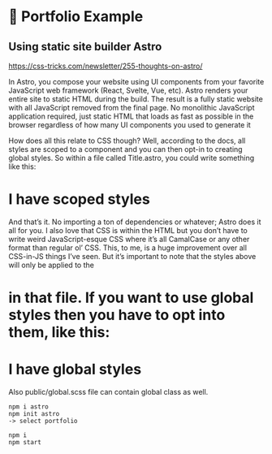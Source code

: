 # 🎨 Portfolio Example

## Using static site builder Astro

https://css-tricks.com/newsletter/255-thoughts-on-astro/


In Astro, you compose your website using UI components from your favorite JavaScript web framework (React, Svelte, Vue, etc). Astro renders your entire site to static HTML during the build. The result is a fully static website with all JavaScript removed from the final page. No monolithic JavaScript application required, just static HTML that loads as fast as possible in the browser regardless of how many UI components you used to generate it

How does all this relate to CSS though? Well, according to the docs, all styles are scoped to a component and you can then opt-in to creating global styles. So within a file called Title.astro, you could write something like this:

<style>
  /* Scoped class selector within the component */
  h1 {
    font-weight: bold;
  }
</style>

<h1>I have scoped styles</h1>
And that’s it. No importing a ton of dependencies or whatever; Astro does it all for you. I also love that CSS is within the HTML but you don’t have to write weird JavaScript-esque CSS where it’s all CamalCase or any other format than regular ol’ CSS. This, to me, is a huge improvement over all CSS-in-JS things I’ve seen.
But it’s important to note that the styles above will only be applied to the <h1> in that file. If you want to use global styles then you have to opt into them, like this:

<style>
  :global(h1) {
    font-size: 32px;
  }
</style>

<h1>I have global styles</h1>

Also public/global.scss file can contain global class as well.

```
npm i astro
npm init astro
-> select portfolio
```

```
npm i
npm start
```
